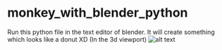 # monkey_with_blender_python
Run this python file in the text editor of blender.
It will create something which looks like a donut XD
(In the 3d viewport)
![alt text](https://github.com/Jatin-wadhwaniai/Donut_with_blender_python/blob/master/monkey.png)
